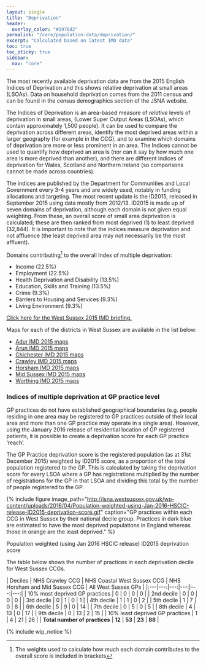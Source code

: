 ```yaml
---
layout: single
title: "Deprivation"
header:
  overlay_color: "#1976d2"
permalink: "/core/population-data/deprivation/"
excerpt: "Calculated based on latest IMD data"
toc: true
toc_sticky: true
sidebar:
  nav: "core"
---
```


The most recently available deprivation data are from the 2015 English Indices of Deprivation and this shows relative deprivation at small areas (LSOAs). Data on household deprivation comes from the 2011 census and can be found in the census demographics section of the JSNA website.

The Indices of Deprivation is an area-based measure of *relative* levels of deprivation in small areas, (Lower Super Output Areas (LSOAs), which contain approximately 1,500 people). It can be used to compare the deprivation across different areas, identify the most deprived areas within a larger geography (for example in the CCG), and to examine which domains of deprivation are more or less prominent in an area. The Indices cannot be used to quantify how deprived an area is (nor can it say by how much one area is more deprived than another), and there are different indices of deprivation for Wales, Scotland and Northern Ireland (so comparisons cannot be made across countries).

The indices are published by the Department for Communities and Local Government every 3-4 years and are widely used, notably in funding allocations and targeting. The most recent update is the ID2015, released in September 2015 using data mostly from 2012/13. ID2015 is made up of seven domains of deprivation, although each domain is not given equal weighting. From these, an overall score of small area deprivation is calculated; these are then ranked from most deprived (1) to least deprived (32,844). It is important to note that the indices measure deprivation and not affluence (the least deprived area may not necessarily be the most affluent).

Domains contributing[^1] to the overall Index of multiple deprivation:

* Income (22.5%)
* Employment (22.5%)
* Health Deprivation and Disability (13.5%)
* Education, Skills and Training (13.5%)
* Crime (9.3%)
* Barriers to Housing and Services (9.3%)
* Living Environment (9.3%)

[^1]: The weights used to calculate how much each domain contributes to the overall score is included in brackets

[Click here for the West Sussex 2015 IMD briefing.](/assets/core/Briefing-Indices-of-Deprivation-2015.pdf)

Maps for each of the districts in West Sussex are available in the list below:

* [Adur IMD 2015 maps](/assets/pdf/maps/Adur-IMD-2015.pdf)
* [Arun IMD 2015 maps](/assets/pdf/maps/Arun-IMD-2015.pdf)
* [Chichester IMD 2015 maps](/assets/pdf/maps/Chichester-IMD-2015.pdf)
* [Crawley IMD 2015 maps](/assets/pdf/maps/Crawley-IMD-2015.pdf)
* [Horsham IMD 2015 maps](/assets/pdf/maps/Horsham-IMD-2015.pdf)
* [Mid Sussex IMD 2015 maps](/assets/pdf/maps/Mid-Sussex-IMD-2015.pdf)
* [Worthing IMD 2015 maps](/assets/pdf/maps/Worthing-IMD-2015.pdf)

### Indices of multiple deprivation at GP practice level

GP practices do not have established geographical boundaries (e.g. people residing in one area may be registered to GP practices outside of their local area and more than one GP practice may operate in a single area). However, using the January 2016 release of residential location of GP registered patients, it is possible to create a deprivation score for each GP practice ‘reach’.

The GP Practice deprivation score is the registered population (as at 31st December 2015) weighted by ID2015 score, as a proportion of the total population registered to the GP. This is calculated by taking the deprivation score for every LSOA where a GP has registrations multiplied by the number of registrations for the GP in that LSOA and dividing this total by the number of people registered to the GP.

{% include figure image_path="http://jsna.westsussex.gov.uk/wp-content/uploads/2016/04/Population-weighted-using-Jan-2016-HSCIC-release-ID2015-deprivation-score.gif" caption="GP practices within each CCG in West Sussex by their national decile group. Practices in dark blue are estimated to have the most deprived populations in England whereas those in orange are the least deprived." %}

Population weighted (using Jan 2016 HSCIC release) ID2015 deprivation score

The table below shows the number of practices in each deprivation decile for West Sussex CCGs.

| Deciles | NHS Crawley CCG | NHS Coastal West Sussex CCG | NHS Horsham and Mid Sussex CCG | All West Sussex GPs |
|:---|---:|---:|---:|---:|---:|
| 10% most deprived GP practices | 0 | 0 | 0 | 0 |
| 2nd decile | 0 | 0 | 0 | 0 |
| 3rd decile | 0 | 1 | 0 | 1 |
| 4th decile | 1 | 1 | 0 | 2 |
| 5th decile | 1 | 7 | 0 | 8 |
| 6th decile | 5 | 9 | 0 | 14 |
| 7th decile | 0 | 5 | 0 | 5 |
| 8th decile | 4 | 13 | 0 | 17 |
| 9th decile | 0 | 13 | 2 | 15 |
| 10% least deprived GP practices | 1 | 4 | 21 | 26 |
| **Total number of practices** | **12** | **53** | **23** | **88** |

{% include wip_notice %}